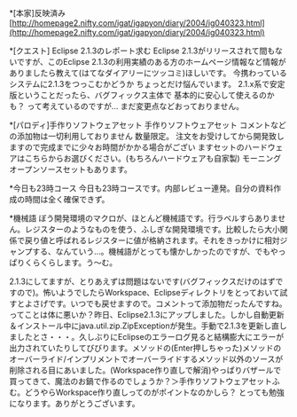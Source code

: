 *[本家]反映済み
[http://homepage2.nifty.com/igat/igapyon/diary/2004/ig040323.html](http://homepage2.nifty.com/igat/igapyon/diary/2004/ig040323.html)

*[クエスト] Eclipse 2.1.3のレポート求む
Eclipse 2.1.3がリリースされて間もないですが、このEclipse 2.1.3の利用実績のある方のホームページ情報など情報がありましたら教えて(はてなダイアリーにツッコミ)ほしいです。
今携わっているシステムに2.1.3をつっこむかどうか ちょっとだけ悩んでいます。
2.1.x系で安定版ということだったら、バグフィックス主体で 基本的に安心して使えるのかも？ って考えているのですが…
まだ変更点などおっておりません。

*[パロディ]手作りソフトウェアセット
手作りソフトウェアセット
コメントなどの添加物は一切利用しておりません
数量限定。
注文をお受けしてから開発致しますので完成までに少々お時間がかかる場合がござい
ますセットのハードウェアはこちらからお選びください。(もちろんハードウェアも自家製)
モーニングオープンソースセットもあります。

*今日も23時コース
今日も23時コースです。内部レビュー連発。自分の資料作成の時間は全く確保できず。

*機械語
ぼう開発環境のマクロが、ほとんど機械語です。行ラベルすらありません。レジスターのようなものを使う、ふしぎな開発環境です。比較したら大小関係で戻り値と呼ばれるレジスターに値が格納されます。それをきっかけに相対ジャンプする、なんていう…。機械語がとっても懐かしかったのですが、でもやっぱりくらくらします。う～む。

2.1.3にしてますが、とりあえずは問題はないです(バグフィックスだけのはずですので)。怖いようでしたらWorkspace、Eclipseディレクトリをとっておいて試すとよさげです。いつでも戻せますので。コメントって添加物だったんですね。ってことは体に悪いか？昨日、Eclipse2.1.3にアップしました。しかし自動更新＆インストール中にjava.util.zip.ZipExceptionが発生。手動で2.1.3を更新し直しましたとさ・・・。久しぶりにEclipseのエラーログ見ると結構膨大にエラーが出力されていたりしてびびります。メソッドの(Enter押しちゃった)メソッドのオーバーライド/インプリメントでオーバーライドするメソッド以外のソースが削除される目にあいました。(Workspace作り直しで解消)やっぱりバザールで買ってきて、魔法のお鍋で作るのでしょうか？＞手作りソフトウェアセットふむ。どうやらWorkspace作り直しってのがポイントなのかしら？ とっても勉強になります。ありがとうございます。
